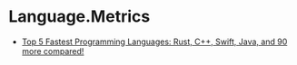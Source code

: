# Language.Metrics
- [Top 5 Fastest Programming Languages: Rust, C++, Swift, Java, and 90 more compared!](https://youtu.be/pSvSXBorw4A)
